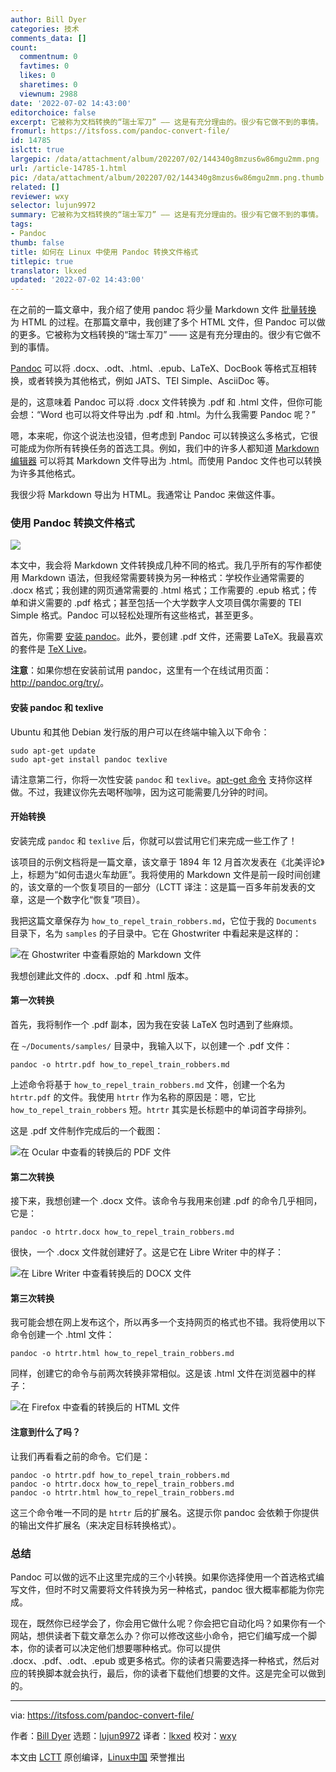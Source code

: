 ```yaml
---
author: Bill Dyer
categories: 技术
comments_data: []
count:
  commentnum: 0
  favtimes: 0
  likes: 0
  sharetimes: 0
  viewnum: 2988
date: '2022-07-02 14:43:00'
editorchoice: false
excerpt: 它被称为文档转换的“瑞士军刀” —— 这是有充分理由的。很少有它做不到的事情。
fromurl: https://itsfoss.com/pandoc-convert-file/
id: 14785
islctt: true
largepic: /data/attachment/album/202207/02/144340g8mzus6w86mgu2mm.png
url: /article-14785-1.html
pic: /data/attachment/album/202207/02/144340g8mzus6w86mgu2mm.png.thumb.jpg
related: []
reviewer: wxy
selector: lujun9972
summary: 它被称为文档转换的“瑞士军刀” —— 这是有充分理由的。很少有它做不到的事情。
tags:
- Pandoc
thumb: false
title: 如何在 Linux 中使用 Pandoc 转换文件格式
titlepic: true
translator: lkxed
updated: '2022-07-02 14:43:00'
---
```


在之前的一篇文章中，我介绍了使用 pandoc 将少量 Markdown 文件 [批量转换](https://itsfoss.com/convert-markdown-files/) 为 HTML 的过程。在那篇文章中，我创建了多个 HTML 文件，但 Pandoc 可以做的更多。它被称为文档转换的“瑞士军刀” —— 这是有充分理由的。很少有它做不到的事情。


[Pandoc](https://pandoc.org/) 可以将 .docx、.odt、.html、.epub、LaTeX、DocBook 等格式互相转换，或者转换为其他格式，例如 JATS、TEI Simple、AsciiDoc 等。


是的，这意味着 Pandoc 可以将 .docx 文件转换为 .pdf 和 .html 文件，但你可能会想：“Word 也可以将文件导出为 .pdf 和 .html。为什么我需要 Pandoc 呢？”


嗯，本来呢，你这个说法也没错，但考虑到 Pandoc 可以转换这么多格式，它很可能成为你所有转换任务的首选工具。例如，我们中的许多人都知道 [Markdown 编辑器](https://itsfoss.com/best-markdown-editors-linux/) 可以将其 Markdown 文件导出为 .html。而使用 Pandoc 文件也可以转换为许多其他格式。


我很少将 Markdown 导出为 HTML。我通常让 Pandoc 来做这件事。


### 使用 Pandoc 转换文件格式


![](/data/attachment/album/202207/02/144340g8mzus6w86mgu2mm.png)


本文中，我会将 Markdown 文件转换成几种不同的格式。我几乎所有的写作都使用 Markdown 语法，但我经常需要转换为另一种格式：学校作业通常需要的 .docx 格式；我创建的网页通常需要的 .html 格式；工作需要的 .epub 格式；传单和讲义需要的 .pdf 格式；甚至包括一个大学数字人文项目偶尔需要的 TEI Simple 格式。Pandoc 可以轻松处理所有这些格式，甚至更多。


首先，你需要 [安装 pandoc](https://pandoc.org/installing.html)。此外，要创建 .pdf 文件，还需要 LaTeX。我最喜欢的套件是 [TeX Live](https://www.tug.org/texlive/)。


**注意**：如果你想在安装前试用 pandoc，这里有一个在线试用页面：<http://pandoc.org/try/>。


#### 安装 pandoc 和 texlive


Ubuntu 和其他 Debian 发行版的用户可以在终端中输入以下命令：



```
sudo apt-get update
sudo apt-get install pandoc texlive

```

请注意第二行，你将一次性安装 `pandoc` 和 `texlive`。[apt-get 命令](https://itsfoss.com/apt-get-linux-guide/) 支持你这样做。不过，我建议你先去喝杯咖啡，因为这可能需要几分钟的时间。


#### 开始转换


安装完成 `pandoc` 和 `texlive` 后，你就可以尝试用它们来完成一些工作了！


该项目的示例文档将是一篇文章，该文章于 1894 年 12 月首次发表在《北美评论》上，标题为“如何击退火车劫匪”。我将使用的 Markdown 文件是前一段时间创建的，该文章的一个恢复项目的一部分（LCTT 译注：这是篇一百多年前发表的文章，这是一个数字化“恢复”项目）。


我把这篇文章保存为 `how_to_repel_train_robbers.md`，它位于我的 `Documents` 目录下，名为 `samples` 的子目录中。它在 Ghostwriter 中看起来是这样的：


![在 Ghostwriter 中查看原始的 Markdown 文件](/data/attachment/album/202207/02/144341znyfso1u4y8z4mnn.png)


我想创建此文件的 .docx、.pdf 和 .html 版本。


#### 第一次转换


首先，我将制作一个 .pdf 副本，因为我在安装 LaTeX 包时遇到了些麻烦。


在 `~/Documents/samples/` 目录中，我输入以下，以创建一个 .pdf 文件：



```
pandoc -o htrtr.pdf how_to_repel_train_robbers.md

```

上述命令将基于 `how_to_repel_train_robbers.md` 文件，创建一个名为 `htrtr.pdf` 的文件。我使用 `htrtr` 作为名称的原因是：嗯，它比 `how_to_repel_train_robbers` 短。`htrtr` 其实是长标题中的单词首字母排列。


这是 .pdf 文件制作完成后的一个截图：


![在 Ocular 中查看的转换后的 PDF 文件](/data/attachment/album/202207/02/144342pzijaijxrxfyi3yw.png)


#### 第二次转换


接下来，我想创建一个 .docx 文件。该命令与我用来创建 .pdf 的命令几乎相同，它是：



```
pandoc -o htrtr.docx how_to_repel_train_robbers.md

```

很快，一个 .docx 文件就创建好了。这是它在 Libre Writer 中的样子：


![在 Libre Writer 中查看转换后的 DOCX 文件](/data/attachment/album/202207/02/144343jddav5kqk3vq55oo.png)


#### 第三次转换


我可能会想在网上发布这个，所以再多一个支持网页的格式也不错。我将使用以下命令创建一个 .html 文件：



```
pandoc -o htrtr.html how_to_repel_train_robbers.md

```

同样，创建它的命令与前两次转换非常相似。这是该 .html 文件在浏览器中的样子：


![在 Firefox 中查看的转换后的 HTML 文件](/data/attachment/album/202207/02/144344pa8a3f2a4sdaed2p.png)


#### 注意到什么了吗？


让我们再看看之前的命令。它们是：



```
pandoc -o htrtr.pdf how_to_repel_train_robbers.md
pandoc -o htrtr.docx how_to_repel_train_robbers.md
pandoc -o htrtr.html how_to_repel_train_robbers.md

```

这三个命令唯一不同的是 `htrtr` 后的扩展名。这提示你 pandoc 会依赖于你提供的输出文件扩展名（来决定目标转换格式）。


### 总结


Pandoc 可以做的远不止这里完成的三个小转换。如果你选择使用一个首选格式编写文件，但时不时又需要将文件转换为另一种格式，pandoc 很大概率都能为你完成。


现在，既然你已经学会了，你会用它做什么呢？你会把它自动化吗？如果你有一个网站，想供读者下载文章怎么办？你可以修改这些小命令，把它们编写成一个脚本，你的读者可以决定他们想要哪种格式。你可以提供 .docx、.pdf、.odt、.epub 或更多格式。你的读者只需要选择一种格式，然后对应的转换脚本就会执行，最后，你的读者下载他们想要的文件。这是完全可以做到的。




---


via: <https://itsfoss.com/pandoc-convert-file/>


作者：[Bill Dyer](https://itsfoss.com/author/bill/) 选题：[lujun9972](https://github.com/lujun9972) 译者：[lkxed](https://github.com/lkxed) 校对：[wxy](https://github.com/wxy)


本文由 [LCTT](https://github.com/LCTT/TranslateProject) 原创编译，[Linux中国](https://linux.cn/) 荣誉推出